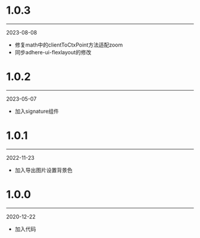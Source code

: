 # 1.0.3

***

2023-08-08

* 修复math中的clientToCtxPoint方法适配zoom
* 同步adhere-ui-flexlayout的修改

# 1.0.2

***

2023-05-07

* 加入signature组件

# 1.0.1

***

2022-11-23

* 加入导出图片设置背景色

# 1.0.0

***

2020-12-22

* 加入代码
